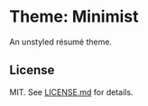 Theme: Minimist
===============
An unstyled résumé theme.

## License

MIT. See [LICENSE.md][lic] for details.

[lic]: https://github.com/fluentdesk/fluent-themes/blob/master/LICENSE.md
